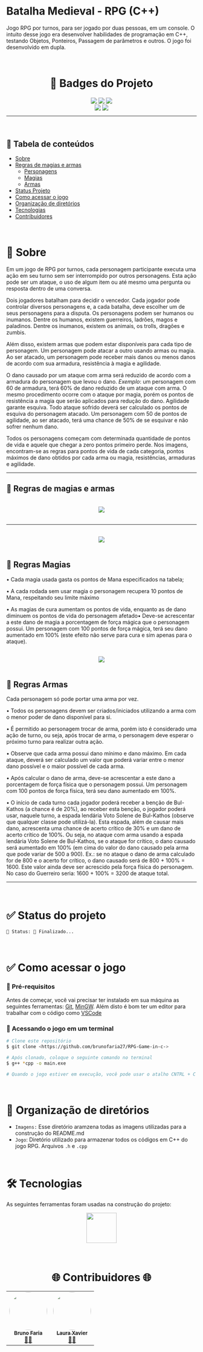 # Batalha Medieval - RPG (C++)

Jogo RPG por turnos, para ser jogado por duas pessoas, em um console. O intuito desse jogo era desenvolver habilidades de programação
em C++, testando Objetos, Ponteiros, Passagem de parâmetros e outros. O jogo foi desenvolvido em dupla.

<!--                                                                                -->

<br/>

<h1 align="center">📜 Badges do Projeto </h1>

<div align="center"> 
<img align="center" src="https://img.shields.io/badge/Linguagem-C%2B%2B-blue"/>
<img align="center" src="https://img.shields.io/badge/Vers%C3%A3o-2.0-green"/>
<img align="center" src="https://img.shields.io/badge/Software-VSCode-blue"/>
</div>

<div align="center"> 
<a href="https://github.com/mit018"><img align="center" src="https://img.shields.io/badge/GitHub-Laura%20Xavier-ff69b4"/></a>
<a href="https://github.com/brunofaria27"><img align="center" src="https://img.shields.io/badge/GitHub-Bruno%20Faria-ff69b4"/></a>
</div>

----

<!--                                                                                -->

<br/>

## 📑 Tabela de conteúdos

<!--ts-->
   * [Sobre](#Sobre)
   * [Regras de magias e armas](#regras)
      * [Personagens](#personagens)
      * [Magias](#magias)
      * [Armas](#armas)
   * [Status Projeto](#status)
   * [Como acessar o jogo](#tecnologias)
   * [Organização de diretórios](#dire)
   * [Tecnologias](#tecno)
   * [Contribuidores](#contri)
<!--te-->

<!--                                                                                -->

<br/>

<div id="sobre"></div>

# 🔔 Sobre
Em um jogo de RPG por turnos, cada personagem participante executa uma ação em seu turno sem ser interrompido por outros personagens. Esta ação pode ser um ataque, o uso de algum item ou até mesmo uma pergunta ou resposta dentro de uma conversa. 

Dois jogadores batalham para decidir o vencedor. Cada jogador pode controlar diversos 
personagens e, a cada batalha, deve escolher um de seus personagens para a disputa. 
Os personagens podem ser humanos ou inumanos. Dentre os humanos, existem guerreiros, 
ladrões, magos e paladinos. Dentre os inumanos, existem os animais, os trolls, dragões e zumbis.

Além disso, existem armas que podem estar disponíveis para cada tipo de personagem. Um 
personagem pode atacar a outro usando armas ou magia. Ao ser atacado, um personagem 
pode receber mais danos ou menos danos de acordo com sua armadura, resistência à magia e agilidade. 

O dano causado por um ataque com arma será reduzido de acordo com a armadura do 
personagem que levou o dano. *Exemplo*: um personagem com 60 de armadura, terá 60% de dano reduzido de um ataque com arma. O mesmo procedimento ocorre com o ataque por magia, porém os pontos de resistência a magia que serão aplicados para redução do dano. Agilidade garante esquiva. Todo ataque sofrido deverá ser calculado os pontos de esquiva do personagem atacado. Um personagem com 50 de pontos de agilidade, ao ser atacado, terá uma chance de 50% de se esquivar e não sofrer nenhum dano.

Todos os personagens começam com determinada quantidade de pontos de vida e 
aquele que chegar a zero pontos primeiro perde.
Nos imagens, encontram-se as regras para pontos de vida de cada categoria, pontos máximos de dano obtidos por cada arma ou magia, resistências, armaduras e agilidade. 

-----

<!--                                                                                -->

<div id="regras"></div>

## 🚩 Regras de magias e armas

<br/>

<div id="personagens"></div>

<div align="center"> 
<img align="center" src="Imagens/Personagens.jpeg"/>
</div>

<br/>

-----

<br/>

<div id="magias"></div>

<div align="center"> 
<img align="center" src="Imagens/Magias.jpeg"/>
</div>

<br/>

## 📝 Regras Magias
• Cada magia usada gasta os pontos de Mana especificados na tabela;

• A cada rodada sem usar magia o personagem recupera 10 pontos de Mana, respeitando seu limite máximo

• As magias de cura aumentam os pontos de vida, enquanto as de dano diminuem os pontos de vida do personagem afetado• Deve-se acrescentar a este dano de magia a porcentagem de força mágica que o personagem possui. Um personagem com 100 pontos de força
mágica, terá seu dano aumentado em 100% (este efeito não serve para cura e sim apenas para o ataque).

<br/>

<div id="armas"></div>

<div align="center"> 
<img align="center" src="Imagens/Armas.jpeg"/>
</div>

<br/>

## 📝 Regras Armas
Cada personagem só pode portar uma arma por vez.

• Todos os personagens devem ser criados/iniciados utilizando a arma com o menor poder de dano disponível para si.

• É permitido ao personagem trocar de arma, porém isto é considerado uma ação de turno, ou seja, após trocar de arma, o personagem deve esperar o próximo turno para realizar outra ação.

• Observe que cada arma possui dano mínimo e dano máximo. Em cada ataque, deverá ser calculado um valor que poderá variar entre o menor dano
possível e o maior possível de cada arma.

• Após calcular o dano de arma, deve-se acrescentar a este dano a porcentagem de força física que o personagem possui. Um personagem com 100 pontos de força física, terá seu dano aumentado em 100%. 

• O início de cada turno cada jogador poderá receber a benção de Bul-Kathos (a chance é de 20%), ao receber esta benção, o jogador poderá usar, 
naquele turno, a espada lendária Voto Solene de Bul-Kathos (observe que qualquer classe pode utilizá-la). Esta espada, além de causar mais dano, 
acrescenta uma chance de acerto crítico de 30% e um dano de acerto crítico de 100%. Ou seja, no ataque com arma usando a espada lendária Voto 
Solene de Bul-Kathos, se o ataque for crítico, o dano causado será aumentado em 100% (em cima do valor do dano causado pela arma que pode 
variar de 500 a 900). Ex.: se no ataque o dano de arma calculado for de 800 e o acerto for crítico, o dano causado será de 800 + 100% = 1600. Este 
valor ainda deve ser acrescido pela força física do personagem. No caso do Guerreiro seria: 1600 + 100% = 3200 de ataque total.

------

<!--                                                                                -->

<br/>

<div id="status"></div>

# ✅ Status do projeto

	🚧 Status: 🚀 Finalizado...

<!--                                                                                -->

<br/>

<div id="acesso"></div>

# ✅ Como acessar o jogo

### 📁 Pré-requisitos

Antes de começar, você vai precisar ter instalado em sua máquina as seguintes ferramentas: [Git](https://git-scm.com), [MinGW](http://mingw-w64.org/doku.php). 
Além disto é bom ter um editor para trabalhar com o código como [VSCode](https://code.visualstudio.com/)

### 🎲 Acessando o jogo em um terminal

```bash
# Clone este repositório
$ git clone <https://github.com/brunofaria27/RPG-Game-in-c->

# Após clonado, coloque o seguinte comando no terminal
$ g++ *cpp -o main.exe

# Quando o jogo estiver em execução, você pode usar o atalho CNTRL + C para parar a execução ou utilizar a própria interface do jogo, aproveite e divirta-se.
```
<!--                                                                                -->

<br/>

<div id="dire"></div>

# 📁 Organização de diretórios

- `Imagens:` Esse diretório aramzena todas as imagens utilizadas para a construção do README.md
- `Jogo`: Diretório utilizado para armazenar todos os códigos em C++ do jogo RPG. Arquivos `.h` e `.cpp`

<!--                                                                                -->

<br/>

<div id="tecno"></div>

# 🛠 Tecnologias

As seguintes ferramentas foram usadas na construção do projeto:

<div align="center"> 
<a href="https://docs.microsoft.com/pt-br/cpp/cpp/?view=msvc-160"><img align="center" src="Imagens/c.png" width="80px" hegth="80px"/></a>
</div>

<!--                                                                                -->
<br/>
<br/>

<div id="contri"></div>

<h1 align="center"><strong>🌐 Contribuidores 🌐</strong></h1>
<table align="center">
  <tr>
    <td align="center"><a href="https://www.linkedin.com/in/bruno-faria-696b88208/"><img style="border-radius: 50%;" src="Imagens/bruno.jpg" width="100px;" alt=""/><br /><sub><b>Bruno Faria</b></sub></a><br /><a href="https://github.com/brunofaria27" title="GitHub">👨‍🚀</a></td>
    <td align="center"><a href="https://www.linkedin.com/in/laura-xavier-061815208/"><img style="border-radius: 50%;" src="Imagens/Laura.jpg" width="100px;" alt=""/><br /><sub><b>Laura Xavier</b></sub></a><br /><a href="https://github.com/mit018" title="GitHub">👨‍🚀</a></td>
  </tr>
</table>
